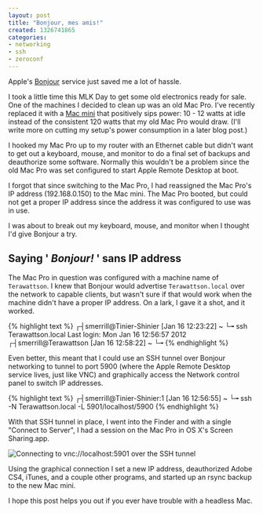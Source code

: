 ```yaml
---
layout: post
title: "Bonjour, mes amis!"
created: 1326741865
categories:
- networking
- ssh
- zeroconf
---
```


Apple's [Bonjour](http://developer.apple.com/library/mac/#documentation/Cocoa/Conceptual/NetServices/Introduction.html#//apple_ref/doc/uid/10000119i) service just saved me a lot of hassle.

I took a little time this MLK Day to get some old electronics ready for sale. One of the machines I decided to clean up was an old Mac Pro. I've recently replaced it with a [Mac mini](http://www.apple.com/macmini/server/) that positively sips power: 10 - 12 watts at idle instead of the consistent 120 watts that my old Mac Pro would draw. (I'll write more on cutting my setup's power consumption in a later blog post.)

I hooked my Mac Pro up to my router with an Ethernet cable but didn't want to get out a keyboard, mouse, and monitor to do a final set of backups and deauthorize some software. Normally this wouldn't be a problem since the old Mac Pro was set configured to start Apple Remote Desktop at boot.

I forgot that since switching to the Mac Pro, I had reassigned the Mac Pro's IP address (192.168.0.150) to the Mac mini. The Mac Pro booted, but could not get a proper IP address since the address it was configured to use was in use.

I was about to break out my keyboard, mouse, and monitor when I thought I'd give Bonjour a try.

<!--more-->

## Saying ' _Bonjour!_ ' sans IP address

The Mac Pro in question was configured with a machine name of `Terawattson`. I knew that Bonjour would advertise `Terawattson.local` over the network to capable clients, but wasn't sure if that would work when the machine didn't have a proper IP address. On a lark, I gave it a shot, and it worked.

{% highlight text %}
 ┌┤smerrill@Tinier-Shinier [Jan 16 12:23:22] ~
 └╼ ssh Terawattson.local
Last login: Mon Jan 16 12:56:57 2012
 ┌┤smerrill@Terawattson [Jan 16 12:58:22] ~
 └╼
{% endhighlight %}

Even better, this meant that I could use an SSH tunnel over Bonjour networking to tunnel to port 5900 (where the Apple Remote Desktop service lives, just like VNC) and graphically access the Network control panel to switch IP addresses.

{% highlight text %}
 ┌┤smerrill@Tinier-Shinier:1 [Jan 16 12:56:55] ~
 └╼ ssh -N Terawattson.local -L 5901/localhost/5900
{% endhighlight %}

With that SSH tunnel in place, I went into the Finder and with a single "Connect to Server", I had a session on the Mac Pro in OS X's Screen Sharing.app.

![Connecting to vnc://localhost:5901 over the SSH tunnel](https://img.skitch.com/20120116-f45bhy6g7bprfjgug1818f8xn9.jpg)

Using the graphical connection I set a new IP address, deauthorized Adobe CS4, iTunes, and a couple other programs, and started up an rsync backup to the new Mac mini.

I hope this post helps you out if you ever have trouble with a headless Mac.


